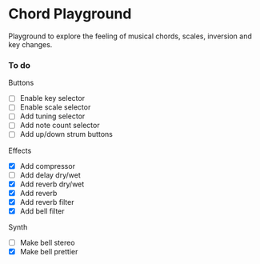 # Chord Playground

Playground to explore the feeling of musical chords, scales, inversion and key changes.

### To do

Buttons
- [ ] Enable key selector
- [ ] Enable scale selector
- [ ] Add tuning selector
- [ ] Add note count selector
- [ ] Add up/down strum buttons

Effects
- [x] Add compressor
- [ ] Add delay dry/wet
- [x] Add reverb dry/wet
- [x] Add reverb
- [x] Add reverb filter
- [x] Add bell filter

Synth
- [ ] Make bell stereo
- [x] Make bell prettier